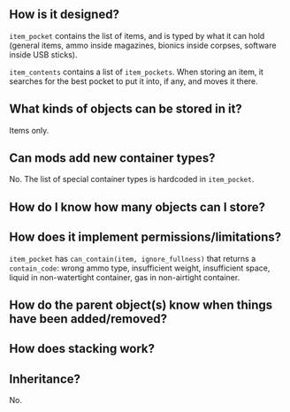 ## How is it designed?

`item_pocket` contains the list of items, and is typed by what it can hold (general items, ammo inside magazines, bionics inside corpses, software inside USB sticks).

`item_contents` contains a list of `item_pockets`. When storing an item, it searches for the best pocket to put it into, if any, and moves it there.

## What kinds of objects can be stored in it?

Items only.

## Can mods add new container types?

No. The list of special container types is hardcoded in `item_pocket`.

## How do I know how many objects can I store?

## How does it implement permissions/limitations?

`item_pocket` has `can_contain(item, ignore_fullness)` that returns a `contain_code`:  wrong ammo type, insufficient weight, insufficient space, liquid in non-watertight container, gas in non-airtight container.

## How do the parent object(s) know when things have been added/removed?

## How does stacking work?

## Inheritance?

No.